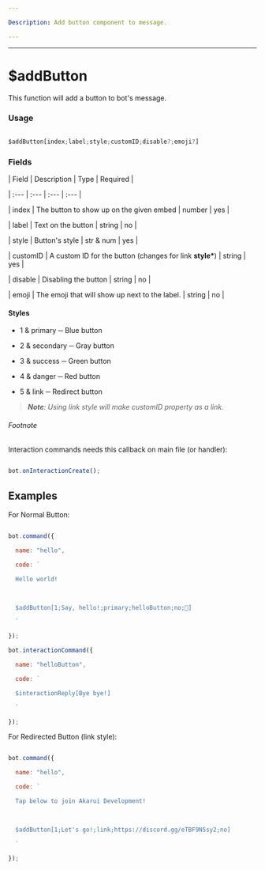 ```yaml
---

Description: Add button component to message.

---
```


<hr>

# $addButton

This function will add a button to bot's message.

### Usage 

```js

$addButton[index;label;style;customID;disable?;emoji?]

```

### Fields

| Field | Description | Type | Required |

| :--- | :--- | :--- | :--- |

| index | The button to show up on the given embed | number | yes |

| label | Text on the button | string | no |

| style | Button's style | str & num | yes |

| customID | A custom ID for the button (changes for link __style*__) | string | yes |

| disable | Disabling the button | string | no |

| emoji | The emoji that will show up next to the label. | string | no |

#### Styles

* 1 & primary ─ Blue button

* 2 & secondary ─ Gray button

* 3 & success ─ Green button

* 4 & danger ─ Red button

* 5 & link ─ Redirect button

> *__Note__: Using link style will make customID property as a link.*

###### Footnote

Interaction commands needs this callback on main file (or handler):

```js

bot.onInteractionCreate();

```

## Examples

For Normal Button:

```javascript

bot.command({

  name: "hello",

  code: `

  Hello world!

  

  $addButton[1;Say, hello!;primary;helloButton;no;👋]

  `

});

bot.interactionCommand({

  name: "helloButton",

  code: `

  $interactionReply[Bye bye!]

  `

});

```

For Redirected Button (link style):

```javascript

bot.command({

  name: "hello",

  code: `

  Tap below to join Akarui Development!

  

  $addButton[1;Let's go!;link;https://discord.gg/eTBF9N5sy2;no]

  `

});

```
